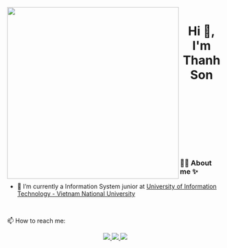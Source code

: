 <img align="left" width="400" src="https://github.githubassets.com/images/modules/profile/profile-first-repo.svg">
<h1 align="center">Hi 👋, I'm Thanh Son</h1>

<br>
<br>
<br>
<br>
<br>
<br>
<br>
<br>

### :woman_technologist: About me :sparkles:

- :telescope: I’m currently a Information System junior at [University of Information Technology - Vietnam National University](https://www.uit.edu.vn/)

<br />

📫 How to reach me:

<p align="center">
  <a href="https://www.facebook.com/sonn2012/" alt="Facebook">
    <img src="https://img.icons8.com/fluent/48/000000/facebook-new.png" target="_blank" />
  </a> 
  <a href="https://github.com/ThanhSon2012" alt="Github">
    <img src="https://img.icons8.com/fluent/48/000000/github.png"/>
  </a> 
  <a href="mailto:thanhson5345@gmail.com" alt="Email">
    <img src="https://img.icons8.com/fluent/48/000000/mailing.png"/>
  </a>
</p>
